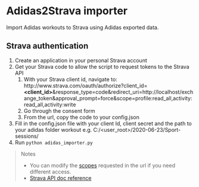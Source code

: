 # Adidas2Strava importer
Import Adidas workouts to Strava using Adidas exported data.

## Strava authentication
1. Create an application in your personal Strava account
2. Get your Strava code to allow the script to request tokens to the Strava API
   1. With your Strava client id, navigate to: http<span>:</span>//www<span>.<span>strava.com/oauth/authorize?client_id=<b><client_id></b>&response_type=code&redirect_uri=http<span>:</span>//localhost/exchange_token&approval_prompt=force&scope=profile:read_all,activity:read_all,activity:write
   2. Go through the consent form
   3. From the url, copy the code to your config.json
3. Fill in the config.json file with your client Id, client secret and the path to your adidas folder workout e.g. C:/<user_root>/2020-06-23/Sport-sessions/
4. Run `python adidas_importer.py`


> Notes
>
> * You can modify the [scopes](https://developers.strava.com/docs/authentication/#detailsaboutrequestingaccess) requested in the url if you need different access.
> * [Strava API doc reference](https://developers.strava.com/docs/reference/)
